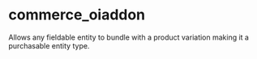 # commerce_oiaddon
Allows any fieldable entity to bundle with a product variation making it a purchasable entity type.
